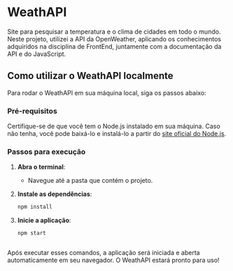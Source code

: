 # WeathAPI

Site para pesquisar a temperatura e o clima de cidades em todo o mundo. Neste projeto, utilizei a API da OpenWeather, aplicando os conhecimentos adquiridos na disciplina de FrontEnd, juntamente com a documentação da API e do JavaScript.

## Como utilizar o WeathAPI localmente

Para rodar o WeathAPI em sua máquina local, siga os passos abaixo:

### Pré-requisitos

Certifique-se de que você tem o Node.js instalado em sua máquina. Caso não tenha, você pode baixá-lo e instalá-lo a partir do [site oficial do Node.js](https://nodejs.org/).

### Passos para execução

1. **Abra o terminal**:
   - Navegue até a pasta que contém o projeto.

2. **Instale as dependências**:
   ```sh
   npm install

3. **Inicie a aplicação**:
   ```sh
   npm start



Após executar esses comandos, a aplicação será iniciada e aberta automaticamente em seu navegador. O WeathAPI estará pronto para uso!
